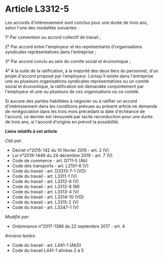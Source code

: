 # Article L3312-5

Les accords d'intéressement sont conclus pour une durée de trois ans, selon l'une des modalités suivantes :

1° Par convention ou accord collectif de travail ;

2° Par accord entre l'employeur et les représentants d'organisations syndicales représentatives dans l'entreprise ;

3° Par accord conclu au sein du comité social et économique ;

4° A la suite de la ratification, à la majorité des deux tiers du personnel, d'un projet d'accord proposé par l'employeur.
Lorsqu'il existe dans l'entreprise une ou plusieurs organisations syndicales représentatives ou un comité social et
économique, la ratification est demandée conjointement par l'employeur et une ou plusieurs de ces organisations ou ce comité.

Si aucune des parties habilitées à négocier ou à ratifier un accord d'intéressement dans les conditions prévues au présent
article ne demande de renégociation dans les trois mois précédant la date d'échéance de l'accord, ce dernier est renouvelé
par tacite reconduction pour une durée de trois ans, si l'accord d'origine en prévoit la possibilité.

**Liens relatifs à cet article**

_Cité par_:

  - Décret n°2015-142 du 10 février 2015 - art. 2 (V)
  - Loi n°2019-1446 du 24 décembre 2019 - art. 7 (V)
  - Code de commerce - art. D711-5 (Ab)
  - Code des transports - art. L2101-6 (V)
  - Code du travail - art. D3313-7-1 (VD)
  - Code du travail - art. L3311-1 (V)
  - Code du travail - art. L3312-6 (V)
  - Code du travail - art. L3312-8 (M)
  - Code du travail - art. L3313-4 (V)
  - Code du travail - art. L3314-10 (VD)
  - Code du travail - art. L3315-2 (V)
  - Code du travail - art. L3347-1 (V)

_Modifié par_:

  - Ordonnance n°2017-1386 du 22 septembre 2017 - art. 4

_Anciens textes_:

  - Code du travail - art. L441-1 (AbD)
  - Code du travail L441-1 alinéas 2 à 5
